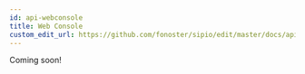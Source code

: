 ```yaml
---
id: api-webconsole
title: Web Console
custom_edit_url: https://github.com/fonoster/sipio/edit/master/docs/api-webconsole.md
---
```


Coming soon!
